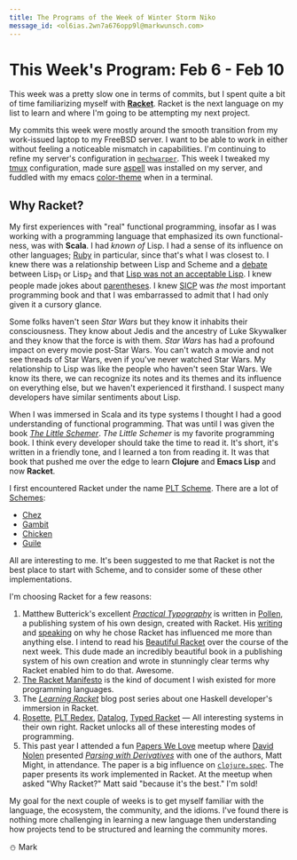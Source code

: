 ```yaml
---
title: The Programs of the Week of Winter Storm Niko
message_id: <ol6ias.2wn7a676opp9l@markwunsch.com>
---
```


This Week's Program: Feb 6 - Feb 10
===================================

This week was a pretty slow one in terms of commits, but I spent quite
a bit of time familiarizing myself
with [**Racket**](http://racket-lang.org). Racket is the next language
on my list to learn and where I'm going to be attempting my next
project.

My commits this week were mostly around the smooth transition from my
work-issued laptop to my FreeBSD server. I want to be able to work in
either without feeling a noticeable mismatch in capabilities. I'm
continuing to refine my server's configuration
in [`mechwarper`](https://github.com/mwunsch/mechwarper). This week I
tweaked my [tmux][tmux] configuration, made sure [aspell][aspell] was
installed on my server, and fuddled with my emacs [color-theme][theme]
when in a terminal.

## Why Racket?

My first experiences with "real" functional programming, insofar as I
was working with a programming language that emphasized its own
functional-ness, was with **Scala**. I had *known of* Lisp. I had a
sense of its influence on other languages; [Ruby][acceptable] in
particular, since that's what I was closest to. I knew there was a
relationship between Lisp and Scheme and a [debate][lisp1] between
Lisp<sub>1</sub> or Lisp<sub>2</sub> and
that [Lisp was not an acceptable Lisp][not-acceptable]. I knew people
made jokes about [parentheses](https://xkcd.com/297/). I
knew [SICP][sicp] was *the* most important programming book and that I
was embarrassed to admit that I had only given it a cursory glance.

Some folks haven't seen *Star Wars* but they know it inhabits their
consciousness. They know about Jedis and the ancestry of Luke
Skywalker and they know that the force is with them. *Star Wars* has
had a profound impact on every movie post-Star Wars. You can't watch a
movie and not see threads of Star Wars, even if you've never watched
Star Wars. My relationship to Lisp was like the people who haven't
seen Star Wars. We know its there, we can recognize its notes and its
themes and its influence on everything else, but we haven't
experienced it firsthand. I suspect many developers have similar
sentiments about Lisp.

When I was immersed in Scala and its type systems I thought I had a
good understanding of functional programming. That was until I was
given the book [_The Little Schemer_][little-schemer]. *The Little
Schemer* is my favorite programming book. I think every developer
should take the time to read it. It's short, it's written in a
friendly tone, and I learned a ton from reading it. It was that book
that pushed me over the edge to learn **Clojure** and **Emacs Lisp**
and now **Racket**.

I first encountered Racket under the
name [PLT Scheme](http://racket-lang.org/new-name.html). There are a
lot of [Schemes](http://www.schemers.org):

+ [Chez](http://www.scheme.com)
+ [Gambit](http://dynamo.iro.umontreal.ca/wiki/index.php/Main_Page)
+ [Chicken](http://www.call-cc.org)
+ [Guile](https://www.gnu.org/software/guile/)

All are interesting to me. It's been suggested to me that Racket is
not the best place to start with Scheme, and to consider some of these
other implementations.

I'm choosing Racket for a few reasons:

1. Matthew Butterick's
   excellent [*Practical Typography*](http://practicaltypography.com)
   is written in [Pollen](http://docs.racket-lang.org/pollen/), a
   publishing system of his own design, created with
   Racket. His
   [writing](http://practicaltypography.com/why-racket-why-lisp.html)
   and [speaking](https://youtu.be/IMz09jYOgoc) on why he chose Racket
   has influenced me more than anything else. I intend to read
   his [Beautiful Racket](http://beautifulracket.com) over the course
   of the next week. This dude made an incredibly beautiful book in a
   publishing system of his own creation and wrote in stunningly clear
   terms why Racket enabled him to do that. Awesome.
2. [The Racket Manifesto](http://www.ccs.neu.edu/home/matthias/manifesto/) is
   the kind of document I wish existed for more programming languages.
3. The [*Learning Racket*](https://artyom.me/learning-racket-1) blog
   post series about one Haskell developer's immersion in Racket.
4. [Rosette](https://emina.github.io/rosette/),
   [PLT Redex](https://redex.racket-lang.org),
   [Datalog](https://docs.racket-lang.org/datalog/index.html?q=datalog),
   [Typed Racket](https://docs.racket-lang.org/ts-guide/index.html?q=typed%20racket) —
   All interesting systems in their own right. Racket unlocks all of
   these interesting modes of programming.
5. This past year I attended a
   fun [Papers We Love](http://paperswelove.org/chapter/newyork/)
   meetup where [David Nolen](http://swannodette.github.io)
   presented
   [*Parsing with Derivatives*](http://matt.might.net/papers/might2011derivatives.pdf) with
   one of the authors, Matt Might, in attendance. The paper is a big
   influence on [`clojure.spec`](https://clojure.org/about/spec). The
   paper presents its work implemented in Racket. At the meetup when
   asked "Why Racket?" Matt said "because it's the best." I'm sold!

My goal for the next couple of weeks is to get myself familiar with
the language, the ecosystem, the community, and the idioms. I've found
there is nothing more challenging in learning a new language then
understanding how projects tend to be structured and learning the
community mores.

⛄ Mark

[tmux]: https://github.com/mwunsch/dotfiles/commit/5fc028cbfc935c384f3a1fba32403cc5df8346de

[aspell]: https://github.com/mwunsch/mechwarper/commit/ad5fc2887cd2473d1f0da1aa4c9b2f3acd481078

[theme]: https://github.com/mwunsch/emacs.d/commit/50a6d2ac1f84c7d967221f69928bc3ef34669159

[acceptable]: http://www.randomhacks.net.s3-website-us-east-1.amazonaws.com/2005/12/03/why-ruby-is-an-acceptable-lisp/

[not-acceptable]: http://steve-yegge.blogspot.com/2006/04/lisp-is-not-acceptable-lisp.html

[lisp1]: http://www.nhplace.com/kent/Papers/Technical-Issues.html

[sicp]: https://mitpress.mit.edu/sicp/

[little-schemer]: https://mitpress.mit.edu/books/little-schemer
